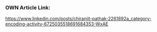 ### OWN Article Link:

https://www.linkedin.com/posts/chiranjit-pathak-2261892a_category-encoding-activity-6725035518691684353-WxAE
